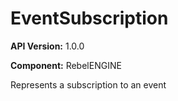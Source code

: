 # EventSubscription

**API Version:** 1.0.0

**Component:** RebelENGINE

Represents a subscription to an event

